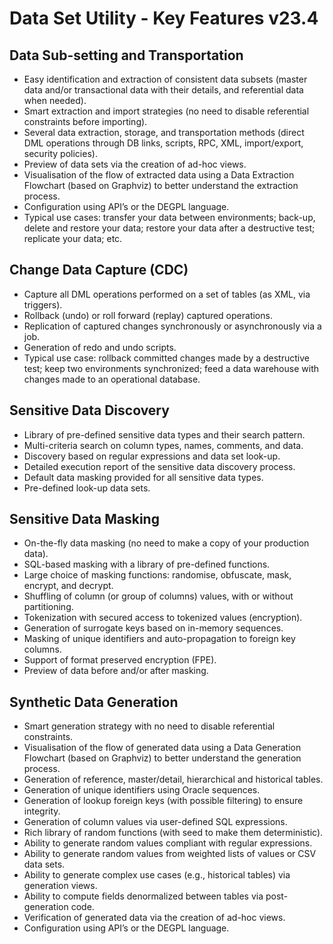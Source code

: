 ﻿<!-- omit in toc -->
# Data Set Utility - Key Features v23.4

## Data Sub-setting and Transportation
- Easy identification and extraction of consistent data subsets (master data and/or transactional data with their details, and referential data when needed).
- Smart extraction and import strategies (no need to disable referential constraints before importing).
- Several data extraction, storage, and transportation methods (direct DML operations through DB links, scripts, RPC, XML, import/export, security policies).
- Preview of data sets via the creation of ad-hoc views.
- Visualisation of the flow of extracted data using a Data Extraction Flowchart (based on Graphviz) to better understand the extraction process.
- Configuration using API’s or the DEGPL language.
- Typical use cases: transfer your data between environments; back-up, delete and restore your data; restore your data after a destructive test; replicate your data; etc.

## Change Data Capture (CDC)
- Capture all DML operations performed on a set of tables (as XML, via triggers).
- Rollback (undo) or roll forward (replay) captured operations.
- Replication of captured changes synchronously or asynchronously via a job.
- Generation of redo and undo scripts.
- Typical use case: rollback committed changes made by a destructive test; keep two environments synchronized; feed a data warehouse with changes made to an operational database.
 
## Sensitive Data Discovery
- Library of pre-defined sensitive data types and their search pattern.
- Multi-criteria search on column types, names, comments, and data.
- Discovery based on regular expressions and data set look-up.
- Detailed execution report of the sensitive data discovery process.
- Default data masking provided for all sensitive data types.
- Pre-defined look-up data sets.
  
## Sensitive Data Masking
- On-the-fly data masking (no need to make a copy of your production data).
- SQL-based masking with a library of pre-defined functions.
- Large choice of masking functions: randomise, obfuscate, mask, encrypt, and decrypt.
- Shuffling of column (or group of columns) values, with or without partitioning.
- Tokenization with secured access to tokenized values (encryption).
- Generation of surrogate keys based on in-memory sequences.
- Masking of unique identifiers and auto-propagation to foreign key columns.
- Support of format preserved encryption (FPE).
- Preview of data before and/or after masking.

## Synthetic Data Generation
- Smart generation strategy with no need to disable referential constraints.
- Visualisation of the flow of generated data using a Data Generation Flowchart (based on Graphviz) to better understand the generation process.
- Generation of reference, master/detail, hierarchical and historical tables.
- Generation of unique identifiers using Oracle sequences.
- Generation of lookup foreign keys (with possible filtering) to ensure integrity.
- Generation of column values via user-defined SQL expressions.
- Rich library of random functions (with seed to make them deterministic).
- Ability to generate random values compliant with regular expressions.
- Ability to generate random values from weighted lists of values or CSV data sets.
- Ability to generate complex use cases (e.g., historical tables) via generation views.
- Ability to compute fields denormalized between tables via post-generation code.
- Verification of generated data via the creation of ad-hoc views.
- Configuration using API’s or the DEGPL language.